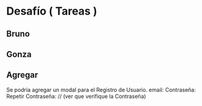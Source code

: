 # Desafío ( Tareas )
## Bruno

## Gonza


## Agregar
Se podria agregar un modal para el Registro de Usuario.
    email:
    Contraseña:
    Repetir Contraseña: 
        // (ver que verifique la Contraseña)



